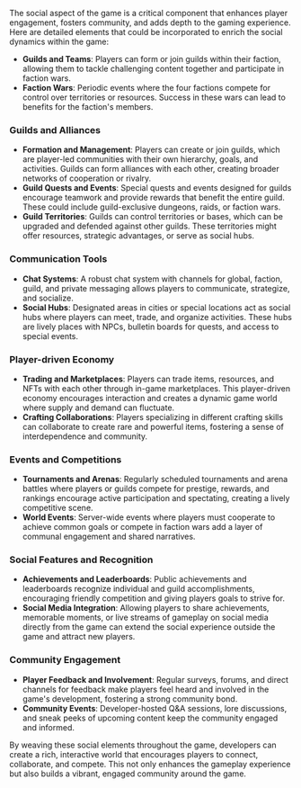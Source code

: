 The social aspect of the game is a critical component that enhances player engagement, fosters community, and adds depth to the gaming experience. Here are detailed elements that could be incorporated to enrich the social dynamics within the game:

- **Guilds and Teams**: Players can form or join guilds within their faction, allowing them to tackle challenging content together and participate in faction wars.
- **Faction Wars**: Periodic events where the four factions compete for control over territories or resources. Success in these wars can lead to benefits for the faction's members.

### Guilds and Alliances

- **Formation and Management**: Players can create or join guilds, which are player-led communities with their own hierarchy, goals, and activities. Guilds can form alliances with each other, creating broader networks of cooperation or rivalry.
- **Guild Quests and Events**: Special quests and events designed for guilds encourage teamwork and provide rewards that benefit the entire guild. These could include guild-exclusive dungeons, raids, or faction wars.
- **Guild Territories**: Guilds can control territories or bases, which can be upgraded and defended against other guilds. These territories might offer resources, strategic advantages, or serve as social hubs.

### Communication Tools

- **Chat Systems**: A robust chat system with channels for global, faction, guild, and private messaging allows players to communicate, strategize, and socialize.
- **Social Hubs**: Designated areas in cities or special locations act as social hubs where players can meet, trade, and organize activities. These hubs are lively places with NPCs, bulletin boards for quests, and access to special events.

### Player-driven Economy

- **Trading and Marketplaces**: Players can trade items, resources, and NFTs with each other through in-game marketplaces. This player-driven economy encourages interaction and creates a dynamic game world where supply and demand can fluctuate.
- **Crafting Collaborations**: Players specializing in different crafting skills can collaborate to create rare and powerful items, fostering a sense of interdependence and community.

### Events and Competitions

- **Tournaments and Arenas**: Regularly scheduled tournaments and arena battles where players or guilds compete for prestige, rewards, and rankings encourage active participation and spectating, creating a lively competitive scene.
- **World Events**: Server-wide events where players must cooperate to achieve common goals or compete in faction wars add a layer of communal engagement and shared narratives.

### Social Features and Recognition

- **Achievements and Leaderboards**: Public achievements and leaderboards recognize individual and guild accomplishments, encouraging friendly competition and giving players goals to strive for.
- **Social Media Integration**: Allowing players to share achievements, memorable moments, or live streams of gameplay on social media directly from the game can extend the social experience outside the game and attract new players.

### Community Engagement

- **Player Feedback and Involvement**: Regular surveys, forums, and direct channels for feedback make players feel heard and involved in the game's development, fostering a strong community bond.
- **Community Events**: Developer-hosted Q&A sessions, lore discussions, and sneak peeks of upcoming content keep the community engaged and informed.

By weaving these social elements throughout the game, developers can create a rich, interactive world that encourages players to connect, collaborate, and compete. This not only enhances the gameplay experience but also builds a vibrant, engaged community around the game.